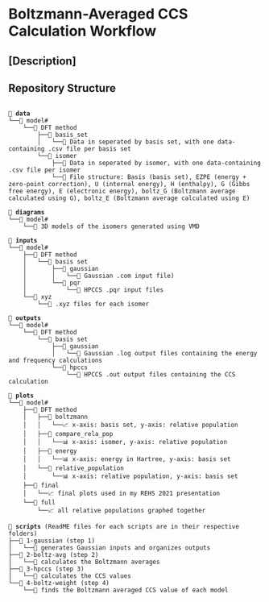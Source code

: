 # Boltzmann-Averaged CCS Calculation Workflow

[Description]
--------

Repository Structure
--------
<pre><code>
<b>📂 data  </b>
└──📁 model#  
    └──📁 DFT method  
        ├──📁 basis_set  
        │   └──📄 Data in seperated by basis set, with one data-containing .csv file per basis set  
        └──📁 isomer  
            ├──📄 Data in seperated by isomer, with one data-containing .csv file per isomer  
            └──📄 File structure: Basis (basis set), EZPE (energy + zero-point correction), U (internal energy), H (enthalpy), G (Gibbs free energy), E (electronic energy), boltz_G (Boltzmann average calculated using G), boltz_E (Boltzmann average calculated using E)  
  
<b>📂 diagrams  </b>
└──📁 model#  
    └──📄 3D models of the isomers generated using VMD  
  
<b>📂 inputs  </b>
└──📁 model#  
    ├──📁 DFT method  
    │   └──📁 basis set  
    │       ├──📁 gaussian  
    │       │   └──📄 Gaussian .com input file)  
    │       └──📁 pqr  
    │           └──📄 HPCCS .pqr input files  
    └──📁 xyz  
        └──📄 .xyz files for each isomer  
  
<b>📂 outputs  </b>
└──📁 model#  
    └──📁 DFT method  
        └──📁 basis set  
            ├──📁 gaussian  
            │   └──📄 Gaussian .log output files containing the energy and frequency calculations  
            └──📁 hpccs  
                └──📄 HPCCS .out output files containing the CCS calculation  
  
<b>📂 plots  </b>
└──📁 model#  
    ├──📁 DFT method  
    │   ├──📁 boltzmann  
    │   │   └──📈 x-axis: basis set, y-axis: relative population  
    │   ├──📁 compare_rela_pop  
    │   │   └──📊 x-axis: isomer, y-axis: relative population  
    │   ├──📁 energy  
    │   │   └──📊 x-axis: energy in Hartree, y-axis: basis set  
    │   └──📁 relative_population  
    │       └──📊 x-axis: relative population, y-axis: basis set  
    ├──📁 final  
    │   └──📈 final plots used in my REHS 2021 presentation  
    └──📁 full  
        └──📈 all relative populations graphed together  
  
<b>📂 scripts </b>(ReadME files for each scripts are in their respective folders)  
├──📁 1-gaussian (step 1)  
│   └──📃 generates Gaussian inputs and organizes outputs
├──📁 2-boltz-avg (step 2)  
│   └──📃 calculates the Boltzmann averages
├──📁 3-hpccs (step 3)  
│   └──📁 calculates the CCS values
└──📁 4-boltz-weight (step 4)  
    └──📁 finds the Boltzmann averaged CCS value of each model  
</pre></code>